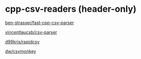 # cpp-csv-readers (header-only)

[ben-strasser/fast-cpp-csv-parser](https://github.com/ben-strasser/fast-cpp-csv-parser)

[vincentlaucsb/csv-parser](https://github.com/vincentlaucsb/csv-parser)

[d99kris/rapidcsv](https://github.com/d99kris/rapidcsv)

[dw/csvmonkey](https://github.com/dw/csvmonkey)
